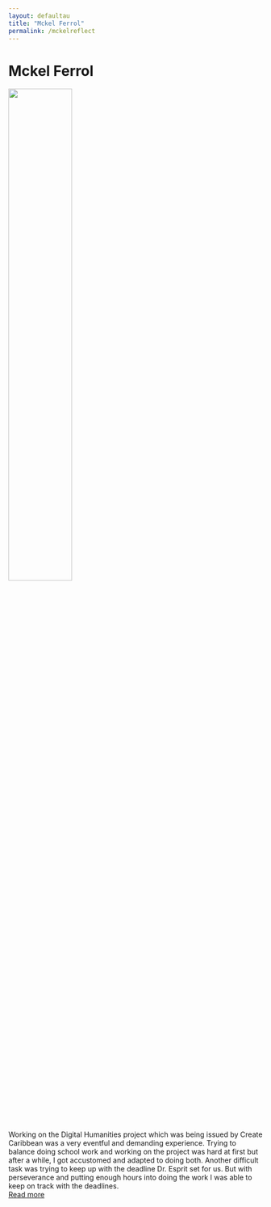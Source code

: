 ```yaml
---
layout: defaultau
title: "Mckel Ferrol"
permalink: /mckelreflect
---
```

<!-- partial:index.partial.html -->
<div class="content">
     <h1>Mckel Ferrol</h1>
    <div class="quote">
        <div><img src="https://i0.wp.com/createcaribbean.org/create/wp-content/uploads/2022/05/IMG_6039-scaled.jpg?resize=1153%2C1536&ssl=1" height="50%" width = "50%" class="logo"></div>
    </div>
    <div class="timeline">
        <div style="padding-bottom:100px;"></div>
        <div class="block">
             <div class="date right"><p class="right">  </p></div>
            <div class="dot"></div>
            <div class="left first">
            Working on the Digital Humanities project which was being issued by Create Caribbean was a very eventful and demanding experience. Trying to balance doing school work and working on the project was hard at first but after a while, I got accustomed and adapted to doing both. Another difficult task was trying to keep up with the deadline Dr. Esprit set for us. But with perseverance and putting enough hours into doing the work I was able to keep on track with the deadlines. <div class="acreadmore">  <a href="#" target="_blank">Read more</a></div>
            </div>